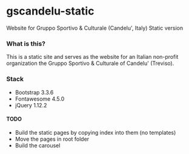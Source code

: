 # gscandelu-static
Website for Gruppo Sportivo &amp; Culturale (Candelu', Italy)
Static version

### What is this?

This is a static site and serves as the website for an Italian non-profit organization
the Gruppo Sportivo &amp; Culturale of Candelu' (Treviso).

### Stack
- Bootstrap 3.3.6
- Fontawesome 4.5.0
- jQuery 1.12.2


#### TODO
- Build the static pages by copying index into them (no templates)
- Move the pages in root folder
- Build the carousel
